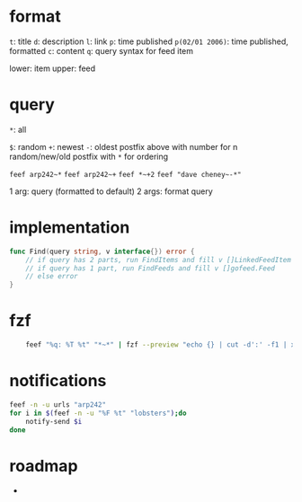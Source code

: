 # format

`t`: title
`d`: description
`l`: link
`p`: time published
`p(02/01 2006)`: time published, formatted
`c`: content
`q`: query syntax for feed item

lower: item
upper: feed

# query

`*`: all

`$`: random
`+`: newest
`-`: oldest
postfix above with number for n random/new/old
postfix with `*` for ordering

`feef arp242~*`
`feef arp242~+`
`feef *~+2`
`feef "dave cheney~-*"`

1 arg:  query (formatted to default)
2 args: format query

# implementation

```go
func Find(query string, v interface{}) error {
    // if query has 2 parts, run FindItems and fill v []LinkedFeedItem
    // if query has 1 part, run FindFeeds and fill v []gofeed.Feed
    // else error
}
```

# fzf

```sh
    feef "%q: %T %t" "*~*" | fzf --preview "echo {} | cut -d':' -f1 | xargs feef '%d\n%c'"
```

# notifications

```sh
feef -n -u urls "arp242"
for i in $(feef -n -u "%F %t" "lobsters");do
    notify-send $i
done
```

# roadmap

+ 
